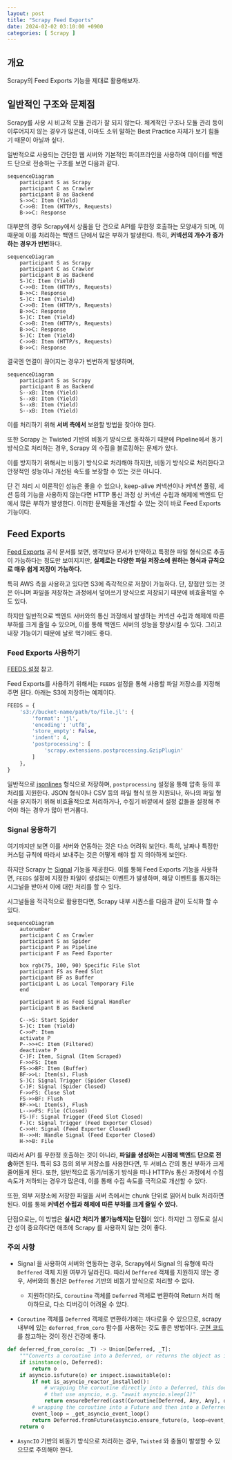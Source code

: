 ```yaml
---
layout: post
title: "Scrapy Feed Exports"
date: 2024-02-02 03:10:00 +0900
categories: [ Scrapy ]
---
```


## 개요
Scrapy의 Feed Exports 기능을 제대로 활용해보자.

## 일반적인 구조와 문제점
Scrapy를 사용 시 비교적 모듈 관리가 잘 되지 않는다. 체계적인 구조나 모듈 관리 등이 이루어지지 않는 경우가 많은데, 아마도 소위 말하는 Best Practice 자체가 보기 힘들기 때문이 아닐까 싶다.

일반적으로 사용되는 간단한 웹 서버와 기본적인 파이프라인을 사용하여 데이터를 백엔드 단으로 전송하는 구조를 보면 다음과 같다.

```mermaid
sequenceDiagram
    participant S as Scrapy
    participant C as Crawler
    participant B as Backend
    S->>C: Item (Yield)
    C->>B: Item (HTTP/s, Requests)
    B->>C: Response
```

대부분의 경우 Scrapy에서 상품을 단 건으로 API를 무한정 호출하는 모양새가 되며, 이 때문에 이를 처리하는 백엔드 단에서 많은 부하가 발생한다. 특히, **커넥션의 개수가 증가하는 경우가 빈번**하다.

```mermaid
sequenceDiagram
    participant S as Scrapy
    participant C as Crawler
    participant B as Backend
    S-)C: Item (Yield)
    C->>B: Item (HTTP/s, Requests)
    B->>C: Response
    S-)C: Item (Yield)
    C->>B: Item (HTTP/s, Requests)
    B->>C: Response
    S-)C: Item (Yield)
    C->>B: Item (HTTP/s, Requests)
    B->>C: Response
    S-)C: Item (Yield)
    C->>B: Item (HTTP/s, Requests)
    B->>C: Response
```

결국엔 연결이 끊어지는 경우가 빈번하게 발생하며,

```mermaid
sequenceDiagram
    participant S as Scrapy
    participant B as Backend
    S--xB: Item (Yield)
    S--xB: Item (Yield)
    S--xB: Item (Yield)
    S--xB: Item (Yield)
```

이를 처리하기 위해 **서버 측에서** 보완할 방법을 찾아야 한다.

또한 Scrapy 는 Twisted 기반의 비동기 방식으로 동작하기 때문에 Pipeline에서 동기 방식으로 처리하는 경우, Scrapy 의 수집을 블로킹하는 문제가 있다.

이를 방지하기 위해서는 비동기 방식으로 처리해야 하지만, 비동기 방식으로 처리한다고 안정적인 성능이나 개선된 속도를 보장할 수 있는 것은 아니다.

단 건 처리 시 이론적인 성능은 좋을 수 있으나, keep-alive 커넥션이나 커넥션 풀링, 세션 등의 기능을 사용하지 않는다면 HTTP 통신 과정 상 커넥션 수립과 해제에 백엔드 단에서 많은 부하가 발생한다. 이러한 문제들을 개선할 수 있는 것이 바로 Feed Exports 기능이다.

## Feed Exports
[Feed Exports](https://docs.scrapy.org/en/latest/topics/feed-exports.html) 공식 문서를 보면, 생각보다 문서가 빈약하고 특정한 파일 형식으로 추출이 가능하다는 정도만 보여지지만, **실제로는 다양한 파일 저장소에 원하는 형식과 규칙으로 매우 쉽게 저장이 가능하다.**

특히 AWS 측을 사용하고 있다면 S3에 즉각적으로 저장이 가능하다. 단, 장점만 있는 것은 아니며 파일을 저장하는 과정에서 덮어쓰기 방식으로 저장되기 때문에 비효율적일 수도 있다.

하지만 일반적으로 백엔드 서버와의 통신 과정에서 발생하는 커넥션 수립과 해제에 따른 부하를 크게 줄일 수 있으며, 이를 통해 백엔드 서버의 성능을 향상시킬 수 있다. 그리고 내장 기능이기 때문에 날로 먹기에도 좋다.

### Feed Exports 사용하기
[FEEDS 설정](https://docs.scrapy.org/en/latest/topics/feed-exports.html#feeds) 참고.

Feed Exports를 사용하기 위해서는 `FEEDS` 설정을 통해 사용할 파일 저장소를 지정해주면 된다. 아래는 S3에 저장하는 예제이다.

```python
FEEDS = {
    's3://bucket-name/path/to/file.jl': {
        'format': 'jl',
        'encoding': 'utf8',
        'store_empty': False,
        'indent': 4,
        'postprocessing': [
            'scrapy.extensions.postprocessing.GzipPlugin'
        ]
    },
}
```

일반적으로 [jsonlines](http://jsonlines.org/) 형식으로 저장하며, `postprocessing` 설정을 통해 압축 등의 후처리를 지원한다.
JSON 형식이나 CSV 등의 파일 형식 또한 지원되나, 하나의 파일 형식을 유지하기 위해 비효율적으로 처리하거나, 수집기 바깥에서 설정 값들을 설정해 주어야 하는 경우가 많아 번거롭다.

### Signal 응용하기

여기까지만 보면 이를 서버와 연동하는 것은 다소 어려워 보인다. 특히, 날짜나 특정한 커스텀 규칙에 따라서 보내주는 것은 어떻게 해야 할 지 의아하게 보인다.

하지만 Scrapy 는 [Signal](https://docs.scrapy.org/en/latest/topics/signals.html) 기능을 제공한다. 이를 통해 Feed Exports 기능을 사용하면, `FEEDS` 설정에 지정한 파일이 생성되는 이벤트가 발생하며, 해당 이벤트를 통지하는 시그널을 받아서 이에 대한 처리를 할 수 있다.

시그널들을 적극적으로 활용한다면, Scrapy 내부 시퀀스를 다음과 같이 도식화 할 수 있다.

```mermaid
sequenceDiagram
    autonumber
    participant C as Crawler
    participant S as Spider
    participant P as Pipeline
    participant F as Feed Exporter
    
    box rgb(75, 100, 90) Specific File Slot
    participant FS as Feed Slot
    participant BF as Buffer
    participant L as Local Temporary File
    end
    
    participant H as Feed Signal Handler
    participant B as Backend
    
    C-->S: Start Spider
    S-)C: Item (Yield)
    C->>P: Item
    activate P
    P-->>+C: Item (Filtered)
    deactivate P
    C-)F: Item, Signal (Item Scraped)
    F->>FS: Item
    FS->>BF: Item (Buffer)
    BF->>L: Item(s), Flush
    S-)C: Signal Trigger (Spider Closed)
    C-)F: Signal (Spider Closed)
    F->>FS: Close Slot
    FS->>BF: Flush
    BF->>L: Item(s), Flush
    L-->>FS: File (Closed)
    FS-)F: Signal Trigger (Feed Slot Closed)
    F-)C: Signal Trigger (Feed Exporter Closed)
    C->>H: Signal (Feed Exporter Closed)
    H-->>H: Handle Signal (Feed Exporter Closed)
    H->>B: File
```

따라서 API 를 무한정 호출하는 것이 아니라, **파일을 생성하는 시점에 백엔드 단으로 전송**하면 된다. 특히 S3 등의 외부 저장소를 사용한다면, 두 서비스 간의 통신 부하가 크게 줄어들게 된다. 또한, 일반적으로 동기/비동기 방식을 떠나 HTTP/s 통신 과정에서 수집 속도가 저하되는 경우가 많은데, 이를 통해 수집 속도를 극적으로 개선할 수 있다.

또한, 외부 저장소에 저장한 파일을 서버 측에서는 chunk 단위로 읽어서 bulk 처리하면 된다. 이를 통해 **커넥션 수립과 해제에 따른 부하를 크게 줄일 수 있다.**

단점으로는, 이 방법은 **실시간 처리가 불가능해지는 단점**이 있다. 하지만 그 정도로 실시간 성이 중요하다면 애초에 Scrapy 를 사용하지 않는 것이 좋다.

### 주의 사항
- Signal 을 사용하여 서버와 연동하는 경우, Scrapy에서 Signal 의 유형에 따라 `Deffered` 객체 지원 여부가 달라진다. 따라서 `Deffered` 객체를 지원하지 않는 경우, 서버와의 통신은 `Deffered` 기반의 비동기 방식으로 처리할 수 없다.

    * 지원하더라도, `Coroutine` 객체를 `Deferred` 객체로 변환하여 Return 처리 해야하므로, 다소 디버깅이 어려울 수 있다.

- `Coroutine` 객체를 `Deferred` 객체로 변환하기에는 까다로울 수 있으므로, scrapy 내부에 있는 `deferred_from_coro` 함수를 사용하는 것도 좋은 방법이다. [구현 코드](https://github.com/scrapy/scrapy/blob/6f73dc0e676b5ff440daae7f064e855eb0de428f/scrapy/utils/defer.py#L316C1-L328C13) 를 참고하는 것이 정신 건강에 좋다.

```python
def deferred_from_coro(o: _T) -> Union[Deferred, _T]:
    """Converts a coroutine into a Deferred, or returns the object as is if it isn't a coroutine"""
    if isinstance(o, Deferred):
        return o
    if asyncio.isfuture(o) or inspect.isawaitable(o):
        if not is_asyncio_reactor_installed():
            # wrapping the coroutine directly into a Deferred, this doesn't work correctly with coroutines
            # that use asyncio, e.g. "await asyncio.sleep(1)"
            return ensureDeferred(cast(Coroutine[Deferred, Any, Any], o))
        # wrapping the coroutine into a Future and then into a Deferred, this requires AsyncioSelectorReactor
        event_loop = _get_asyncio_event_loop()
        return Deferred.fromFuture(asyncio.ensure_future(o, loop=event_loop))
    return o
```

- `AsyncIO` 기반의 비동기 방식으로 처리하는 경우, `Twisted` 와 충돌이 발생할 수 있으므로 주의해야 한다.